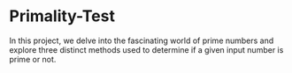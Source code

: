 # Primality-Test
  In this project, we delve into the fascinating world of prime numbers and explore three distinct methods used to determine if a given input number is prime or not.
